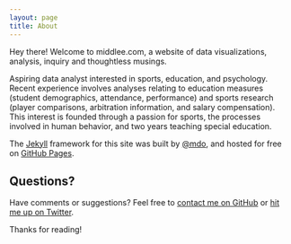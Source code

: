 ```yaml
---
layout: page
title: About
---
```


<p class="message">
  Hey there! Welcome to middlee.com, a website of data visualizations, analysis, inquiry and thoughtless musings.
</p>

Aspiring data analyst interested in sports, education, and psychology. Recent experience involves analyses relating to education measures (student demographics, attendance, performance) and sports research (player comparisons, arbitration information, and salary compensation). This interest is founded through a passion for sports, the processes involved in human behavior, and two years teaching special education.


The [Jekyll](http://jekyllrb.com) framework for this site was built by [@mdo](https://twitter.com/mdo), and hosted for free on [GitHub Pages](https://pages.github.com).

## Questions?

Have comments or suggestions? Feel free to [contact me on GitHub](https://github.com/mdlee12/) or [hit me up on Twitter](https://twitter.com/mlee_mke).

Thanks for reading!

